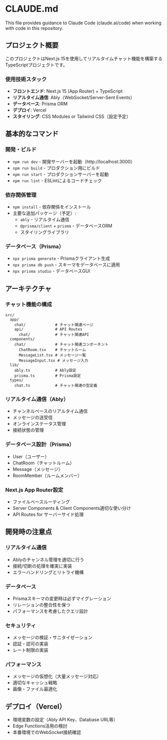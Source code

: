 # CLAUDE.md

This file provides guidance to Claude Code (claude.ai/code) when working with code in this repository.

## プロジェクト概要

このプロジェクトはNext.js 15を使用してリアルタイムチャット機能を構築するTypeScriptプロジェクトです。

### 使用技術スタック
- **フロントエンド**: Next.js 15 (App Router) + TypeScript
- **リアルタイム通信**: Ably（WebSocket/Server-Sent Events）
- **データベース**: Prisma ORM
- **デプロイ**: Vercel
- **スタイリング**: CSS Modules or Tailwind CSS（設定予定）

## 基本的なコマンド

### 開発・ビルド
- `npm run dev` - 開発サーバーを起動（http://localhost:3000）
- `npm run build` - プロダクション用にビルド
- `npm run start` - プロダクションサーバーを起動
- `npm run lint` - ESLintによるコードチェック

### 依存関係管理
- `npm install` - 依存関係をインストール
- 主要な追加パッケージ（予定）:
  - `ably` - リアルタイム通信
  - `@prisma/client` + `prisma` - データベースORM
  - スタイリングライブラリ

### データベース（Prisma）
- `npx prisma generate` - Prismaクライアント生成
- `npx prisma db push` - スキーマをデータベースに適用
- `npx prisma studio` - データベースGUI

## アーキテクチャ

### チャット機能の構成
```
src/
  app/
    chat/             # チャット関連ページ
    api/              # API Routes
      chat/           # チャット関連API
  components/
    chat/             # チャット関連コンポーネント
      ChatRoom.tsx    # チャットルーム
      MessageList.tsx # メッセージ一覧
      MessageInput.tsx # メッセージ入力
  lib/
    ably.ts           # Ably設定
    prisma.ts         # Prisma設定
  types/
    chat.ts           # チャット関連の型定義
```

### リアルタイム通信（Ably）
- チャンネルベースのリアルタイム通信
- メッセージの送受信
- オンラインステータス管理
- 接続状態の管理

### データベース設計（Prisma）
- User（ユーザー）
- ChatRoom（チャットルーム）
- Message（メッセージ）
- RoomMember（ルームメンバー）

### Next.js App Router設定
- ファイルベースルーティング
- Server Components & Client Components適切な使い分け
- API Routes for サーバーサイド処理

## 開発時の注意点

### リアルタイム通信
- Ablyのチャンネル管理を適切に行う
- 接続/切断の処理を確実に実装
- エラーハンドリングとリトライ機構

### データベース
- Prismaスキーマの変更時は必ずマイグレーション
- リレーションの整合性を保つ
- パフォーマンスを考慮したクエリ設計

### セキュリティ
- メッセージの検証・サニタイゼーション
- 認証・認可の実装
- レート制限の実装

### パフォーマンス
- メッセージの仮想化（大量メッセージ対応）
- 適切なキャッシュ戦略
- 画像・ファイル最適化

## デプロイ（Vercel）
- 環境変数の設定（Ably API Key、Database URL等）
- Edge Functions活用の検討
- 本番環境でのWebSocket接続確認